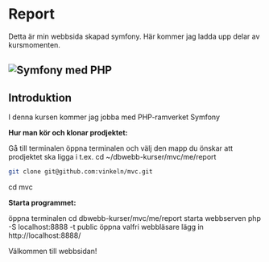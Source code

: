 # Report

Detta är min webbsida skapad symfony. Här kommer jag ladda upp delar av kursmomenten.

![Symfony med PHP](/assets/img/elefant.png)
-------

## Introduktion

I denna kursen kommer jag jobba med PHP-ramverket Symfony

**Hur man kör och klonar prodjektet:**

Gå till terminalen
öppna terminalen och välj den mapp du önskar att prodjektet ska ligga i
t.ex. cd ~/dbwebb-kurser/mvc/me/report
```bash
git clone git@github.com:vinkeln/mvc.git
```
cd mvc

**Starta programmet:**

öppna terminalen
cd dbwebb-kurser/mvc/me/report
starta webbserven php -S localhost:8888 -t public
öppna valfri webbläsare
lägg in http://localhost:8888/

Välkommen till webbsidan!
